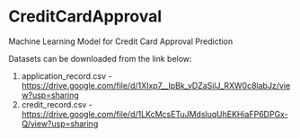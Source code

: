 # CreditCardApproval
Machine Learning Model for Credit Card Approval Prediction

Datasets can be downloaded from the link below:
1) application_record.csv - https://drive.google.com/file/d/1XIxp7__IpBk_vDZaSilJ_RXW0c8labJz/view?usp=sharing
2) credit_record.csv - https://drive.google.com/file/d/1LKcMcsETuJMdsluqUhEKHiaFP6DPGx-Q/view?usp=sharing
